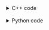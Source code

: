 <details><summary>C++ code</summary>

![](https://github.com/archishmanghos/code-images/blob/master/Leetcode/2131.png)

</details>

<br>

<details><summary>Python code</summary>

![](https://github.com/archishmanghos/code-images/blob/master/Leetcode/2131-py.png)

</details>